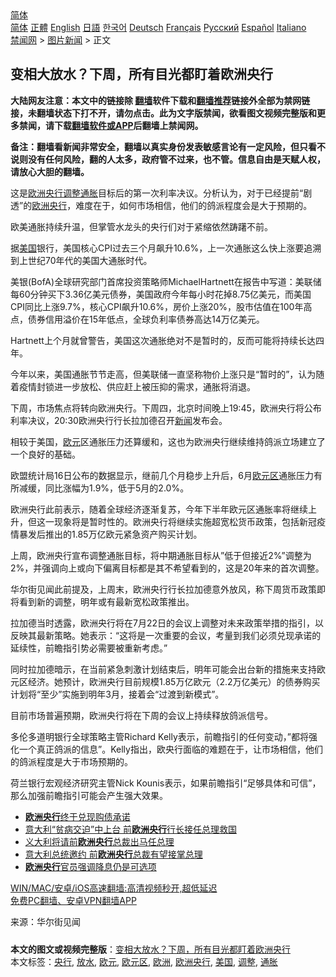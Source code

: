  <!-- 面包屑导航 --> <div class="breadcrumb"><!-- GTranslate: https://gtranslate.io/ -->  <div class="switcher notranslate">  <div class="selected">  <a href="#" onclick="return false;"> 简体</a>  </div>  <div class="option">  <a href="https://www.bannedbook.org" onclick="doGTranslate('zh-CN|zh-CN');jQuery('div.switcher div.selected a').html(jQuery(this).html());return false;" title="简体中文" class="nturl selected"> 简体</a>  <a href="https://www.bannedbook.org/zh-tw/" onclick="doGTranslate('zh-CN|zh-TW');jQuery('div.switcher div.selected a').html(jQuery(this).html());return false;" title="繁體中文" class="nturl"> 正體</a>  <a href="https://www.bannedbook.org/en/" onclick="doGTranslate('zh-CN|en');jQuery('div.switcher div.selected a').html(jQuery(this).html());return false;" title="English" class="nturl"> English</a>  <a href="https://www.bannedbook.org/ja/" onclick="doGTranslate('zh-CN|ja');jQuery('div.switcher div.selected a').html(jQuery(this).html());return false;" title="日本語" class="nturl"> 日語</a>  <a href="https://www.bannedbook.org/ko/" onclick="doGTranslate('zh-CN|ko');jQuery('div.switcher div.selected a').html(jQuery(this).html());return false;" title="한국어" class="nturl"> 한국어</a>  <a href="https://www.bannedbook.org/de/" onclick="doGTranslate('zh-CN|de');jQuery('div.switcher div.selected a').html(jQuery(this).html());return false;" title="Deutsch" class="nturl"> Deutsch</a>  <a href="https://www.bannedbook.org/fr/" onclick="doGTranslate('zh-CN|fr');jQuery('div.switcher div.selected a').html(jQuery(this).html());return false;" title="Français" class="nturl"> Français</a>  <a href="https://www.bannedbook.org/ru/" onclick="doGTranslate('zh-CN|ru');jQuery('div.switcher div.selected a').html(jQuery(this).html());return false;" title="Русский" class="nturl"> Русский</a>  <a href="https://www.bannedbook.org/es/" onclick="doGTranslate('zh-CN|es');jQuery('div.switcher div.selected a').html(jQuery(this).html());return false;" title="Español" class="nturl"> Español</a>  <a href="https://www.bannedbook.org/it/" onclick="doGTranslate('zh-CN|it');jQuery('div.switcher div.selected a').html(jQuery(this).html());return false;" title="Italiano" class="nturl"> Italiano</a>  </div>  </div>      <div class='breadcrumb-sub'><!-- Breadcrumb NavXT 6.3.0 --> <a href="https://www.bannedbook.org/" class="home">禁闻网</a> &gt; <a href="https://www.bannedbook.org/bnews/topimagenews/" class="category">图片新闻</a> &gt; 正文</div></div><h2>变相大放水？下周，所有目光都盯着欧洲央行</h2> <p class="notice"><b>大陆网友注意：本文中的链接除 <a href="https://github.com/bannedbook/fanqiang" >翻墙</a>软件下载和<a href="https://github.com/killgcd/justmysocks/blob/master/README.md">翻墙推荐</a>链接外全部为禁网链接，未翻墙状态下打不开，请勿点击。此为文字版禁闻，欲看图文视频完整版和更多禁闻，请下载<a href="https://github.com/bannedbook/fanqiang">翻墙软件或APP</a>后翻墙上禁闻网。</p><p>备注：翻墙看新闻非常安全，翻墙以真实身份发表敏感言论有一定风险，但只看不说则没有任何风险，翻的人太多，政府管不过来，也不管。信息自由是天赋人权，请放心大胆的翻墙。</b></p>  <div class="entry"> <p id="summary">这是<a href="https://www.bannedbook.org/bnews/tag/%e6%ac%a7%e6%b4%b2/" class="st_tag internal_tag" rel="tag" title="标签 欧洲 下的日志">欧洲</a><a href="https://www.bannedbook.org/bnews/tag/%e5%a4%ae%e8%a1%8c/" class="st_tag internal_tag" rel="tag" title="标签 央行 下的日志">央行</a><a href="https://www.bannedbook.org/bnews/tag/%E8%B0%83%E6%95%B4/" class="st_tag internal_tag" rel="tag" title="标签 调整 下的日志">调整</a><a href="https://www.bannedbook.org/bnews/tag/%e9%80%9a%e8%83%80/" class="st_tag internal_tag" rel="tag" title="标签 通胀 下的日志">通胀</a>目标后的第一次利率决议。分析认为，对于已经提前“剧透”的<a href="https://www.bannedbook.org/bnews/tag/%e6%ac%a7%e6%b4%b2%e5%a4%ae%e8%a1%8c/" class="st_tag internal_tag" rel="tag" title="标签 欧洲央行 下的日志">欧洲央行</a>，难度在于，如何市场相信，他们的鸽派程度会是大于预期的。</p> <p>欧美通胀持续升温，但掌管水龙头的央行们对于紧缩依然踌躇不前。</p> <p>据<a href="https://www.bannedbook.org/bnews/tag/%e7%be%8e%e5%9b%bd/" class="st_tag internal_tag" rel="tag" title="标签 美国 下的日志">美国</a>银行，美国核心CPI过去三个月飙升10.6%，上一次通胀这么快上涨要追溯到上世纪70年代的美国大通胀时代。</p> <p>美银(BofA)全球研究部门首席投资策略师MichaelHartnett在报告中写道：美联储每60分钟买下3.36亿美元债券，美国政府今年每小时花掉8.75亿美元，而美国CPI同比上涨9.7%，核心CPI飙升10.6%，房价上涨20%，股市估值在100年高点，债券信用溢价在15年低点，全球负利率债券高达14万亿美元。</p>  <p>Hartnett上个月就曾警告，美国这次通胀绝对不是暂时的，反而可能将持续长达四年。</p> <p>今年以来，美国通胀节节走高，但美联储一直坚称物价上涨只是“暂时的”，认为随着疫情封锁进一步放松、供应赶上被压抑的需求，通胀将消退。</p> <p>下周，市场焦点将转向欧洲央行。下周四，北京时间晚上19:45，欧洲央行将公布利率决议，20:30欧洲央行行长拉加德召开<span class='wp_keywordlink_affiliate'><a href="https://www.bannedbook.org/" title="新闻">新闻</a></span>发布会。</p> <p>相较于美国，<a href="https://www.bannedbook.org/bnews/tag/%e6%ac%a7%e5%85%83/" class="st_tag internal_tag" rel="tag" title="标签 欧元 下的日志">欧元</a>区通胀压力还算缓和，这也为欧洲央行继续维持鸽派立场建立了一个良好的基础。</p>  <p>欧盟统计局16日公布的数据显示，继前几个月稳步上升后，6月<a href="https://www.bannedbook.org/bnews/tag/%e6%ac%a7%e5%85%83%e5%8c%ba/" class="st_tag internal_tag" rel="tag" title="标签 欧元区 下的日志">欧元区</a>通胀压力有所减缓，同比涨幅为1.9%，低于5月的2.0%。</p> <p>欧洲央行此前表示，随着全球经济逐渐复苏，今年下半年欧元区通胀率将继续上升，但这一现象将是暂时性的。欧洲央行将继续实施超宽松货币政策，包括新冠疫情暴发后推出的1.85万亿欧元紧急资产购买计划。</p> <p>上周，欧洲央行宣布调整通胀目标，将中期通胀目标从&#8221;低于但接近2%&#8221;调整为2%，并强调向上或向下偏离目标都是其不希望看到的，这是20年来的首次调整。</p> <p>华尔街见闻此前提及，上周末，欧洲央行行长拉加德意外放风，称下周货币政策即将看到新的调整，明年或有最新宽松政策推出。</p>  <p>拉加德当时透露，欧洲央行将在7月22日的会议上调整对未来政策举措的指引，以反映其最新策略。她表示：“这将是一次重要的会议，考量到我们必须兑现承诺的延续性，前瞻指引势必需要被重新考虑。”</p> <p>同时拉加德暗示，在当前紧急刺激计划结束后，明年可能会出台新的措施来支持欧元区经济。她预计，欧洲央行目前规模1.85万亿欧元（2.2万亿美元）的债券购买计划将“至少”实施到明年3月，接着会“过渡到新模式”。</p> <p>目前市场普遍预期，欧洲央行将在下周的会议上持续释放鸽派信号。</p> <p>多伦多道明银行全球策略主管Richard Kelly表示，前瞻指引的任何变动，&#8221;都将强化一个真正鸽派的信息&#8221;。Kelly指出，欧央行面临的难题在于，让市场相信，他们的鸽派程度是大于市场预期的。</p>  <p>荷兰银行宏观经济研究主管Nick Kounis表示，如果前瞻指引“足够具体和可信”，那么加强前瞻指引可能会产生强大效果。</p> <ul class='op-related-articles' title='相关阅读'> <li><a href='https://www.bannedbook.org/bnews/finance/20210323/1510466.html' target='_blank'><b>欧洲央行</b>终于兑现购债承诺</a></li> <li><a href='https://www.bannedbook.org/bnews/comments/20210213/1486889.html' target='_blank'>意大利“贫病交迫”中上台 前<b>欧洲央行</b>行长接任总理救国</a></li> <li><a href='https://www.bannedbook.org/bnews/baitai/20210204/1481251.html' target='_blank'>义大利将请前<b>欧洲央行</b>总裁出马任总理</a></li> <li><a href='https://www.bannedbook.org/bnews/comments/20210203/1480729.html' target='_blank'>意大利总统邀约 前<b>欧洲央行</b>总裁有望接掌总理</a></li> <li><a href='https://www.bannedbook.org/bnews/finance/20210128/1476207.html' target='_blank'><b>欧洲央行</b>官员强调降息仍是可选项</a></li> </ul> <p class="texttj"> <a href="https://github.com/bannedbook/fanqiang/wiki/V2ray%E6%9C%BA%E5%9C%BA" target="_blank">WIN/MAC/安卓/iOS高速翻墙:高清视频秒开,超低延迟</a><br/> <a href="https://github.com/bannedbook/fanqiang/wiki/%E7%A6%81%E9%97%BB%E7%BD%91%E5%AE%89%E5%8D%93%E7%BF%BB%E5%A2%99%E6%96%B0%E9%97%BBAPP" target="_blank">免费PC翻墙、安卓VPN翻墙APP</a></p><p> 来源：华尔街见闻 </p><a name='sharetosocial'></a>  <div style="margin-bottom:5px;padding-bottom:5px;clear:both"> <div id="archive-pix-1" class="banner-ads"> <!-- AuctionX Display platform tag START --> <div id="26318x728x90x621x_ADSLOT2" clicktrack="%%CLICK_URL_ESC%%"></div> <!-- AuctionX Display platform tag END --> </div> <div id="archive-pix-2" class="banner-ads"> <!-- AuctionX Display platform tag START --> <div id="26315x300x250x621x_ADSLOT2" clicktrack="%%CLICK_URL_ESC%%"></div> <!-- AuctionX Display platform tag END --> </div> </div>    <div id="archive-pix-1" class="banner-ads"> <!-- AuctionX Display platform tag START --> <div id="26318x728x90x621x_ADSLOT3" clicktrack="%%CLICK_URL_ESC%%"></div> <!-- AuctionX Display platform tag END --> </div> <div><b>本文的图文或视频完整版</b>：<a href='https://www.bannedbook.org/bnews/topimagenews/20210718/1589658.html'>变相大放水？下周，所有目光都盯着欧洲央行</a></div>  </div><!--END ENTRY--> <div class="postfooter"> <div>本文标签：<a href="https://www.bannedbook.org/bnews/tag/%e5%a4%ae%e8%a1%8c/" rel="tag">央行</a>, <a href="https://www.bannedbook.org/bnews/tag/%E6%94%BE%E6%B0%B4/" rel="tag">放水</a>, <a href="https://www.bannedbook.org/bnews/tag/%e6%ac%a7%e5%85%83/" rel="tag">欧元</a>, <a href="https://www.bannedbook.org/bnews/tag/%e6%ac%a7%e5%85%83%e5%8c%ba/" rel="tag">欧元区</a>, <a href="https://www.bannedbook.org/bnews/tag/%e6%ac%a7%e6%b4%b2/" rel="tag">欧洲</a>, <a href="https://www.bannedbook.org/bnews/tag/%e6%ac%a7%e6%b4%b2%e5%a4%ae%e8%a1%8c/" rel="tag">欧洲央行</a>, <a href="https://www.bannedbook.org/bnews/tag/%e7%be%8e%e5%9b%bd/" rel="tag">美国</a>, <a href="https://www.bannedbook.org/bnews/tag/%E8%B0%83%E6%95%B4/" rel="tag">调整</a>, <a href="https://www.bannedbook.org/bnews/tag/%e9%80%9a%e8%83%80/" rel="tag">通胀</a></div>  </div><!--END POSTFOOTER--> 